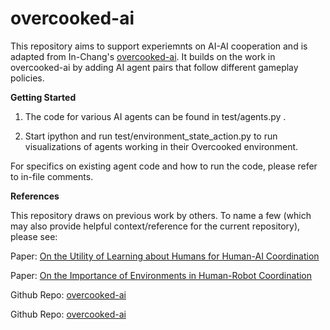 # overcooked-ai

This repository aims to support experiemnts on AI-AI cooperation and is adapted from In-Chang's [overcooked-ai](https://github.com/bic4907/Overcooked-AI). It builds on the work in overcooked-ai by adding AI agent pairs that follow different gameplay policies. 

**Getting Started**

1. The code for various AI agents can be found in test/agents.py . 

2. Start ipython and run test/environment_state_action.py to run visualizations of agents working in their Overcooked environment.

For specifics on existing agent code and how to run the code, please refer to in-file comments. 

**References**

This repository draws on previous work by others. To name a few (which may also provide helpful context/reference for the current repository), please see:

Paper: [On the Utility of Learning about Humans for Human-AI Coordination](https://arxiv.org/abs/1910.05789)

Paper: [On the Importance of Environments in Human-Robot Coordination](https://arxiv.org/abs/2106.10853)

Github Repo: [overcooked-ai](https://github.com/HumanCompatibleAI/overcooked_ai)

Github Repo: [overcooked-ai](https://github.com/bic4907/Overcooked-AI)


